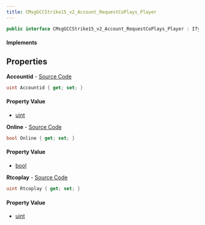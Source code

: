 ```yaml
---
title: CMsgGCCStrike15_v2_Account_RequestCoPlays_Player
---
```


```csharp
public interface CMsgGCCStrike15_v2_Account_RequestCoPlays_Player : ITypedProtobuf<CMsgGCCStrike15_v2_Account_RequestCoPlays_Player>, INativeHandle
```

#### Implements

## Properties

**Accountid** - [Source Code](https://github.com/swiftly-solution/swiftlys2/blob/main/managed/src/SwiftlyS2.Generated/Protobufs/Interfaces/CMsgGCCStrike15_v2_Account_RequestCoPlays_Player.cs#L13)

```csharp
uint Accountid { get; set; }
```

#### Property Value

- [uint](https://learn.microsoft.com/dotnet/api/system.uint32)

**Online** - [Source Code](https://github.com/swiftly-solution/swiftlys2/blob/main/managed/src/SwiftlyS2.Generated/Protobufs/Interfaces/CMsgGCCStrike15_v2_Account_RequestCoPlays_Player.cs#L19)

```csharp
bool Online { get; set; }
```

#### Property Value

- [bool](https://learn.microsoft.com/dotnet/api/system.boolean)

**Rtcoplay** - [Source Code](https://github.com/swiftly-solution/swiftlys2/blob/main/managed/src/SwiftlyS2.Generated/Protobufs/Interfaces/CMsgGCCStrike15_v2_Account_RequestCoPlays_Player.cs#L16)

```csharp
uint Rtcoplay { get; set; }
```

#### Property Value

- [uint](https://learn.microsoft.com/dotnet/api/system.uint32)

